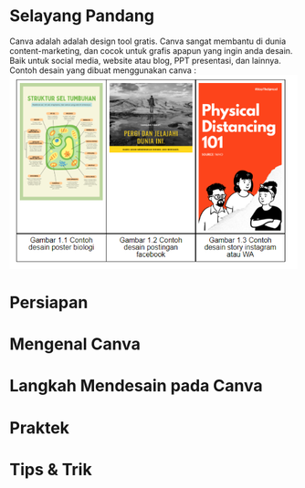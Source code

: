 # Selayang Pandang
Canva adalah adalah design tool gratis. Canva sangat membantu di dunia content-marketing, dan cocok untuk grafis apapun yang ingin anda desain. Baik untuk social media, website atau blog, PPT presentasi, dan lainnya. Contoh desain yang dibuat menggunakan canva :
![enter image description here](img/Capture.PNG)
# Persiapan 
# Mengenal Canva
# Langkah Mendesain pada Canva
# Praktek
# Tips & Trik